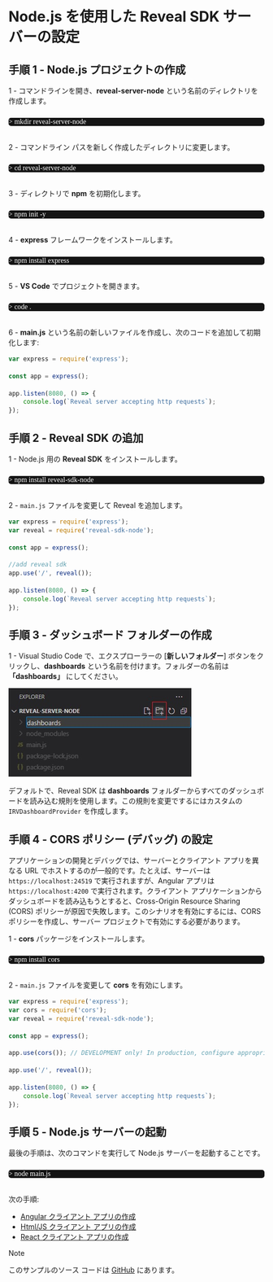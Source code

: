 # Node.js を使用した Reveal SDK サーバーの設定

## 手順 1 - Node.js プロジェクトの作成

1 - コマンドラインを開き、**reveal-server-node** という名前のディレクトリを作成します。
<pre style="background:#141414;color:white;display:inline-block;padding:16x;margin-top:10px;font-family:'Consolas';border-radius:5px;width:100%">
> mkdir reveal-server-node
</pre>

2 - コマンドライン パスを新しく作成したディレクトリに変更します。
<pre style="background:#141414;color:white;display:inline-block;padding:16x;margin-top:10px;font-family:'Consolas';border-radius:5px;width:100%">
> cd reveal-server-node
</pre>

3 - ディレクトリで **npm** を初期化します。
<pre style="background:#141414;color:white;display:inline-block;padding:16x;margin-top:10px;font-family:'Consolas';border-radius:5px;width:100%">
> npm init -y
</pre>

4 - **express** フレームワークをインストールします。
<pre style="background:#141414;color:white;display:inline-block;padding:16x;margin-top:10px;font-family:'Consolas';border-radius:5px;width:100%">
> npm install express
</pre>

5 - **VS Code** でプロジェクトを開きます。
<pre style="background:#141414;color:white;display:inline-block;padding:16x;margin-top:10px;font-family:'Consolas';border-radius:5px;width:100%">
> code .
</pre>

6 - **main.js** という名前の新しいファイルを作成し、次のコードを追加して初期化します:

```javascript
var express = require('express');

const app = express();

app.listen(8080, () => {
	console.log(`Reveal server accepting http requests`);
});
```

## 手順 2 - Reveal SDK の追加

1 - Node.js 用の **Reveal SDK** をインストールします。
<pre style="background:#141414;color:white;display:inline-block;padding:16x;margin-top:10px;font-family:'Consolas';border-radius:5px;width:100%">
> npm install reveal-sdk-node
</pre>

2 - `main.js` ファイルを変更して Reveal を追加します。

```javascript
var express = require('express');
var reveal = require('reveal-sdk-node');

const app = express();

//add reveal sdk
app.use('/', reveal());

app.listen(8080, () => {
	console.log(`Reveal server accepting http requests`);
});
```

## 手順 3 - ダッシュボード フォルダーの作成

1 - Visual Studio Code で、エクスプローラーの [**新しいフォルダー**] ボタンをクリックし、**dashboards** という名前を付けます。フォルダーの名前は **「dashboards」** にしてください。

![](images/getting-started-server-node--create-dashboards-folder.jpg)

デフォルトで、Reveal SDK は **dashboards** フォルダーからすべてのダッシュボードを読み込む規則を使用します。この規則を変更でするにはカスタムの `IRVDashboardProvider` を作成します。

## 手順 4 - CORS ポリシー (デバッグ) の設定

アプリケーションの開発とデバッグでは、サーバーとクライアント アプリを異なる URL でホストするのが一般的です。たとえば、サーバーは `https://localhost:24519` で実行されますが、Angular アプリは `https://localhost:4200` で実行されます。クライアント アプリケーションからダッシュボードを読み込もうとすると、Cross-Origin Resource Sharing (CORS) ポリシーが原因で失敗します。このシナリオを有効にするには、CORS ポリシーを作成し、サーバー プロジェクトで有効にする必要があります。

1 - **cors** パッケージをインストールします。
<pre style="background:#141414;color:white;display:inline-block;padding:16x;margin-top:10px;font-family:'Consolas';border-radius:5px;width:100%">
> npm install cors
</pre>

2 - `main.js` ファイルを変更して **cors** を有効にします。

```javascript
var express = require('express');
var cors = require('cors');
var reveal = require('reveal-sdk-node');

const app = express();

app.use(cors()); // DEVELOPMENT only! In production, configure appropriately.

app.use('/', reveal());

app.listen(8080, () => {
	console.log(`Reveal server accepting http requests`);
});
```

## 手順 5 - Node.js サーバーの起動

最後の手順は、次のコマンドを実行して Node.js サーバーを起動することです。

<pre style="background:#141414;color:white;display:inline-block;padding:16x;margin-top:10px;font-family:'Consolas';border-radius:5px;width:100%">
> node main.js
</pre>

次の手順:
- [Angular クライアント アプリの作成](getting-started-angular.md)
- [Html/JS クライアント アプリの作成](getting-started-javascript.md)
- [React クライアント アプリの作成](getting-started-react.md)

> [!NOTE]
> このサンプルのソース コードは [GitHub](https://github.com/RevealBi/sdk-samples-javascript/tree/main/01-GettingStarted/server/nodejs) にあります。